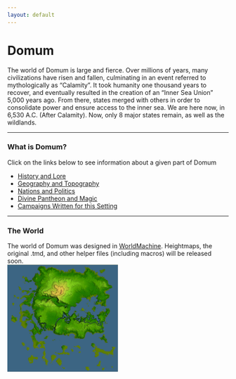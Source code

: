```yaml
---
layout: default
---
```


# Domum
The world of Domum is large and fierce. Over millions of years, many civilizations have risen and fallen, culminating in an event referred to mythologically as “Calamity”. It took humanity one thousand years to recover, and eventually resulted in the creation of an “Inner Sea Union” 5,000 years ago. From there, states merged with others in order to consolidate power and ensure access to the inner sea. We are here now, in 6,530 A.C. (After Calamity). Now, only 8 major states remain, as well as the wildlands.

***

### What is Domum?
Click on the links below to see information about a given part of Domum

 - [History and Lore](timeline)
 - [Geography and Topography](#)
 - [Nations and Politics](states)
 - [Divine Pantheon and Magic](#)
 - [Campaigns Written for this Setting](#)

***

### The World
The world of Domum was designed in <a href="http://www.world-machine.com/">WorldMachine</a>. Heightmaps, the original .tmd, and other helper files (including macros) will be released soon.
<br />
<img src="/assets/4kBright.jpg" class="img-thumbnail" alt="Aerial Map of Domum" width="50%"/>
